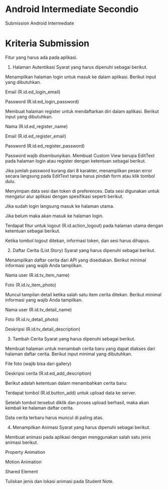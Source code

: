 # Android Intermediate Secondio
Submission Android Intermediate

# Kriteria Submission
Fitur yang harus ada pada aplikasi.

1. Halaman Autentikasi
Syarat yang harus dipenuhi sebagai berikut.

Menampilkan halaman login untuk masuk ke dalam aplikasi. Berikut input yang dibutuhkan.

Email (R.id.ed_login_email)

Password (R.id.ed_login_password)

Membuat halaman register untuk mendaftarkan diri dalam aplikasi. Berikut input yang dibutuhkan.

Nama (R.id.ed_register_name)

Email (R.id.ed_register_email)

Password (R.id.ed_register_password)

Password wajib disembunyikan.
Membuat Custom View berupa EditText pada halaman login atau register dengan ketentuan sebagai berikut.

Jika jumlah password kurang dari 8 karakter, menampilkan pesan error secara langsung pada EditText tanpa harus pindah form atau klik tombol dulu.

Menyimpan data sesi dan token di preferences. Data sesi digunakan untuk mengatur alur aplikasi dengan spesifikasi seperti berikut.

Jika sudah login langsung masuk ke halaman utama.

Jika belum maka akan masuk ke halaman login. 

Terdapat fitur untuk logout (R.id.action_logout) pada halaman utama dengan ketentuan sebagai berikut.

Ketika tombol logout ditekan, informasi token, dan sesi harus dihapus.

2. Daftar Cerita (List Story)
Syarat yang harus dipenuhi sebagai berikut.

Menampilkan daftar cerita dari API yang disediakan. Berikut minimal informasi yang wajib Anda tampilkan.

Nama user (R.id.tv_item_name)

Foto  (R.id.iv_item_photo)

Muncul tampilan detail ketika salah satu item cerita ditekan. Berikut  minimal informasi yang wajib Anda tampilkan.

Nama user (R.id.tv_detail_name)

Foto (R.id.iv_detail_photo)

Deskripsi (R.id.tv_detail_description)


3. Tambah Cerita
Syarat yang harus dipenuhi sebagai berikut.

Membuat halaman untuk menambah cerita baru yang dapat diakses dari halaman daftar cerita. Berikut input minimal yang dibutuhkan.

File foto (wajib bisa dari gallery)

Deskripsi cerita (R.id.ed_add_description)

Berikut adalah ketentuan dalam menambahkan cerita baru:

Terdapat tombol (R.id.button_add) untuk upload data ke server. 

Setelah tombol tersebut diklik dan proses upload berhasil, maka akan kembali ke halaman daftar cerita. 

Data cerita terbaru harus muncul di paling atas.

4. Menampilkan Animasi
Syarat yang harus dipenuhi sebagai berikut.

Membuat animasi pada aplikasi dengan menggunakan salah satu jenis animasi berikut.

Property Animation

Motion Animation

Shared Element

Tuliskan jenis dan lokasi animasi pada Student Note.
